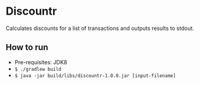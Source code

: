 # Discountr

Calculates discounts for a list of transactions and outputs results to stdout.

## How to run

- Pre-requisites: JDK8
- `$ ./gradlew build`
- `$ java -jar build/libs/discountr-1.0.0.jar [input-filename]`
